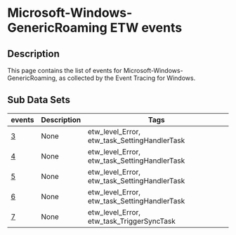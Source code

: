 # Microsoft-Windows-GenericRoaming ETW events

## Description
This page contains the list of events for Microsoft-Windows-GenericRoaming, as collected by the Event Tracing for Windows.

## Sub Data Sets
|events|Description|Tags|
|---|---|---|
|[3](events/event-3.md)|None|etw_level_Error, etw_task_SettingHandlerTask|
|[4](events/event-4.md)|None|etw_level_Error, etw_task_SettingHandlerTask|
|[5](events/event-5.md)|None|etw_level_Error, etw_task_SettingHandlerTask|
|[6](events/event-6.md)|None|etw_level_Error, etw_task_SettingHandlerTask|
|[7](events/event-7.md)|None|etw_level_Error, etw_task_TriggerSyncTask|
